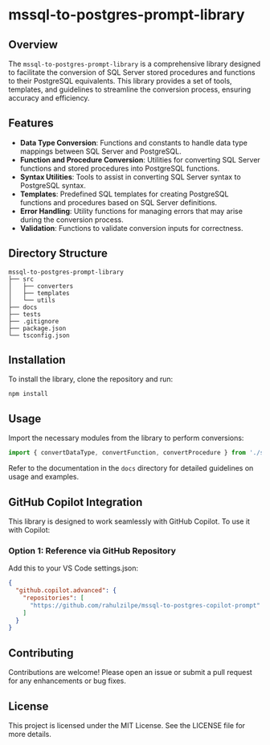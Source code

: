 # mssql-to-postgres-prompt-library

## Overview

The `mssql-to-postgres-prompt-library` is a comprehensive library designed to facilitate the conversion of SQL Server stored procedures and functions to their PostgreSQL equivalents. This library provides a set of tools, templates, and guidelines to streamline the conversion process, ensuring accuracy and efficiency.

## Features

- **Data Type Conversion**: Functions and constants to handle data type mappings between SQL Server and PostgreSQL.
- **Function and Procedure Conversion**: Utilities for converting SQL Server functions and stored procedures into PostgreSQL functions.
- **Syntax Utilities**: Tools to assist in converting SQL Server syntax to PostgreSQL syntax.
- **Templates**: Predefined SQL templates for creating PostgreSQL functions and procedures based on SQL Server definitions.
- **Error Handling**: Utility functions for managing errors that may arise during the conversion process.
- **Validation**: Functions to validate conversion inputs for correctness.

## Directory Structure

```
mssql-to-postgres-prompt-library
├── src
│   ├── converters
│   ├── templates
│   └── utils
├── docs
├── tests
├── .gitignore
├── package.json
└── tsconfig.json
```

## Installation

To install the library, clone the repository and run:

```
npm install
```

## Usage

Import the necessary modules from the library to perform conversions:

```typescript
import { convertDataType, convertFunction, convertProcedure } from './src/converters';
```

Refer to the documentation in the `docs` directory for detailed guidelines on usage and examples.

## GitHub Copilot Integration

This library is designed to work seamlessly with GitHub Copilot. To use it with Copilot:

### Option 1: Reference via GitHub Repository

Add this to your VS Code settings.json:

```json
{
  "github.copilot.advanced": {
    "repositories": [
      "https://github.com/rahulzilpe/mssql-to-postgres-copilot-prompt"
    ]
  }
}
```

## Contributing

Contributions are welcome! Please open an issue or submit a pull request for any enhancements or bug fixes.

## License

This project is licensed under the MIT License. See the LICENSE file for more details.